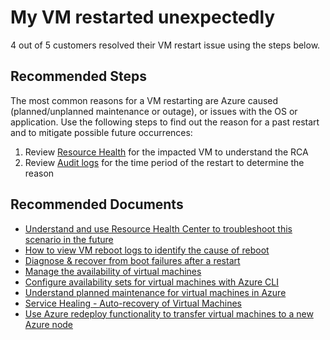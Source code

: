 <properties
	pageTitle="My VM restarted unexpectedly"
	description="My VM restarted unexpectedly "
	service="microsoft.classiccompute"
	resource="virtualmachines"
	authors="ScottAzure"
	ms.author="scotro"
	displayOrder="31"
	selfHelpType="resource"
	supportTopicIds="32593740,32628269,32628280,32628287"
	resourceTags="linux,redhat,ubuntu"
	productPesIds="15571,16342,15797,16454,16470"
	cloudEnvironments="MoonCake"
	articleId="cf085c22-540c-47ed-b869-98eec09214de"
/>

# My VM restarted unexpectedly

4 out of 5 customers resolved their VM restart issue using the steps below.

## **Recommended Steps**

The most common reasons for a VM restarting are Azure caused (planned/unplanned maintenance or outage), or issues with the OS or application. Use the following steps to find out the reason for a past restart and to mitigate possible future occurrences:

1. Review [Resource Health](data-blade:Microsoft_Azure_Health.resourcehealthdetailblade.resourceId.$resourceId) for the impacted VM to understand the RCA
2. Review [Audit logs](data-blade:Microsoft_Azure_Insights.AzureDiagnosticsBladeWithParameter.subscriptionId.$subscriptionId) for the time period of the restart to determine the reason

## **Recommended Documents**

* [Understand and use Resource Health Center to troubleshoot this scenario in the future](https://docs.azure.cn/service-health/resource-health-overview)
* [How to view VM reboot logs to identify the cause of reboot](https://azure.microsoft.com/blog/viewing-vm-reboot-logs)
* [Diagnose & recover from boot failures after a restart](https://azure.microsoft.com/blog/boot-diagnostics-for-virtual-machines-v2/)
* [Manage the availability of virtual machines](https://docs.azure.cn/virtual-machines/linux/manage-availability)
* [Configure availability sets for virtual machines with Azure CLI](https://docs.azure.cn/virtual-machines/linux/tutorial-availability-sets)
* [Understand planned maintenance for virtual machines in Azure](https://docs.azure.cn/virtual-machines/linux/maintenance-and-updates)
* [Service Healing - Auto-recovery of Virtual Machines](https://azure.microsoft.com/blog/service-healing-auto-recovery-of-virtual-machines)
* [Use Azure redeploy functionality to transfer virtual machines to a new Azure node](https://docs.azure.cn/virtual-machines/troubleshooting/redeploy-to-new-node-linux)

